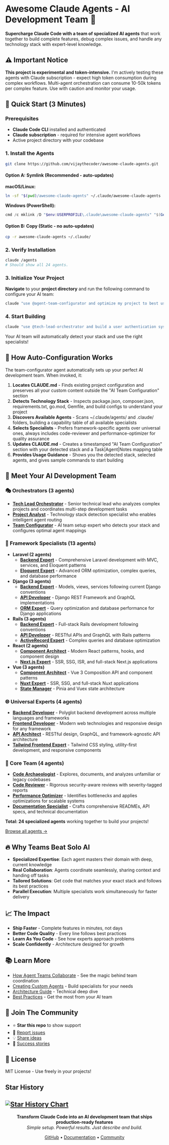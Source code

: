 # Awesome Claude Agents - AI Development Team 🚀

**Supercharge Claude Code with a team of specialized AI agents** that work together to build complete features, debug complex issues, and handle any technology stack with expert-level knowledge.

## ⚠️ Important Notice

**This project is experimental and token-intensive.** I'm actively testing these agents with Claude subscription - expect high token consumption during complex workflows. Multi-agent orchestration can consume 10-50k tokens per complex feature. Use with caution and monitor your usage.

## 🚀 Quick Start (3 Minutes)

### Prerequisites
- **Claude Code CLI** installed and authenticated
- **Claude subscription** - required for intensive agent workflows
- Active project directory with your codebase

### 1. Install the Agents
```bash
git clone https://github.com/vijaythecoder/awesome-claude-agents.git
```

#### Option A: Symlink (Recommended - auto-updates)

**macOS/Linux:**
```bash
ln -sf "$(pwd)/awesome-claude-agents" ~/.claude/awesome-claude-agents
```

**Windows (PowerShell):**
```powershell
cmd /c mklink /D "$env:USERPROFILE\.claude\awesome-claude-agents" "$(Get-Location)\awesome-claude-agents"
```

#### Option B: Copy (Static - no auto-updates)
```bash
cp -r awesome-claude-agents ~/.claude/
```

### 2. Verify Installation
```bash
claude /agents
# Should show all 24 agents.
```

### 3. Initialize Your Project
**Navigate** to your **project directory** and run the following command to configure your AI team:

```bash
claude "use @agent-team-configurator and optimize my project to best use the available subagents."
```

### 4. Start Building
```bash
claude "use @tech-lead-orchestrator and build a user authentication system"
```

Your AI team will automatically detect your stack and use the right specialists!

## 🎯 How Auto-Configuration Works

The team-configurator agent automatically sets up your perfect AI development team. When invoked, it:

1. **Locates CLAUDE.md** - Finds existing project configuration and preserves all your custom content outside the "AI Team Configuration" section
2. **Detects Technology Stack** - Inspects package.json, composer.json, requirements.txt, go.mod, Gemfile, and build configs to understand your project
3. **Discovers Available Agents** - Scans ~/.claude/agents/ and .claude/ folders, building a capability table of all available specialists
4. **Selects Specialists** - Prefers framework-specific agents over universal ones, always includes code-reviewer and performance-optimizer for quality assurance
5. **Updates CLAUDE.md** - Creates a timestamped "AI Team Configuration" section with your detected stack and a Task|Agent|Notes mapping table
6. **Provides Usage Guidance** - Shows you the detected stack, selected agents, and gives sample commands to start building


## 👥 Meet Your AI Development Team

### 🎭 Orchestrators (3 agents)
- **[Tech Lead Orchestrator](agents/orchestrators/tech-lead-orchestrator.md)** - Senior technical lead who analyzes complex projects and coordinates multi-step development tasks
- **[Project Analyst](agents/orchestrators/project-analyst.md)** - Technology stack detection specialist who enables intelligent agent routing
- **[Team Configurator](agents/orchestrators/team-configurator.md)** - AI team setup expert who detects your stack and configures optimal agent mappings

### 💼 Framework Specialists (13 agents)
- **Laravel (2 agents)**
  - **[Backend Expert](agents/specialized/laravel/laravel-backend-expert.md)** - Comprehensive Laravel development with MVC, services, and Eloquent patterns
  - **[Eloquent Expert](agents/specialized/laravel/laravel-eloquent-expert.md)** - Advanced ORM optimization, complex queries, and database performance
- **Django (3 agents)**
  - **[Backend Expert](agents/specialized/django/django-backend-expert.md)** - Models, views, services following current Django conventions
  - **[API Developer](agents/specialized/django/django-api-developer.md)** - Django REST Framework and GraphQL implementations
  - **[ORM Expert](agents/specialized/django/django-orm-expert.md)** - Query optimization and database performance for Django applications
- **Rails (3 agents)**
  - **[Backend Expert](agents/specialized/rails/rails-backend-expert.md)** - Full-stack Rails development following conventions
  - **[API Developer](agents/specialized/rails/rails-api-developer.md)** - RESTful APIs and GraphQL with Rails patterns
  - **[ActiveRecord Expert](agents/specialized/rails/rails-activerecord-expert.md)** - Complex queries and database optimization
- **React (2 agents)**
  - **[Component Architect](agents/specialized/react/react-component-architect.md)** - Modern React patterns, hooks, and component design
  - **[Next.js Expert](agents/specialized/react/react-nextjs-expert.md)** - SSR, SSG, ISR, and full-stack Next.js applications
- **Vue (3 agents)**
  - **[Component Architect](agents/specialized/vue/vue-component-architect.md)** - Vue 3 Composition API and component patterns
  - **[Nuxt Expert](agents/specialized/vue/vue-nuxt-expert.md)** - SSR, SSG, and full-stack Nuxt applications
  - **[State Manager](agents/specialized/vue/vue-state-manager.md)** - Pinia and Vuex state architecture

### 🌐 Universal Experts (4 agents)
- **[Backend Developer](agents/universal/backend-developer.md)** - Polyglot backend development across multiple languages and frameworks
- **[Frontend Developer](agents/universal/frontend-developer.md)** - Modern web technologies and responsive design for any framework
- **[API Architect](agents/universal/api-architect.md)** - RESTful design, GraphQL, and framework-agnostic API architecture
- **[Tailwind Frontend Expert](agents/universal/tailwind-css-expert.md)** - Tailwind CSS styling, utility-first development, and responsive components

### 🔧 Core Team (4 agents)
- **[Code Archaeologist](agents/core/code-archaeologist.md)** - Explores, documents, and analyzes unfamiliar or legacy codebases
- **[Code Reviewer](agents/core/code-reviewer.md)** - Rigorous security-aware reviews with severity-tagged reports
- **[Performance Optimizer](agents/core/performance-optimizer.md)** - Identifies bottlenecks and applies optimizations for scalable systems
- **[Documentation Specialist](agents/core/documentation-specialist.md)** - Crafts comprehensive READMEs, API specs, and technical documentation

**Total: 24 specialized agents** working together to build your projects!

[Browse all agents →](agents/)


## 🔥 Why Teams Beat Solo AI

- **Specialized Expertise**: Each agent masters their domain with deep, current knowledge
- **Real Collaboration**: Agents coordinate seamlessly, sharing context and handing off tasks
- **Tailored Solutions**: Get code that matches your exact stack and follows its best practices
- **Parallel Execution**: Multiple specialists work simultaneously for faster delivery

## 📈 The Impact

- **Ship Faster** - Complete features in minutes, not days
- **Better Code Quality** - Every line follows best practices
- **Learn As You Code** - See how experts approach problems
- **Scale Confidently** - Architecture designed for growth

## 📚 Learn More

- [How Agent Teams Collaborate](docs/agent-team.md) - See the magic behind team coordination
- [Creating Custom Agents](docs/creating-agents.md) - Build specialists for your needs
- [Architecture Guide](docs/architecture.md) - Technical deep dive
- [Best Practices](docs/best-practices.md) - Get the most from your AI team

## 💬 Join The Community

- ⭐ **Star this repo** to show support
- 🐛 [Report issues](https://github.com/vijaythecoder/awesome-claude-agents/issues)
- 💡 [Share ideas](https://github.com/vijaythecoder/awesome-claude-agents/discussions)
- 🎉 [Success stories](https://github.com/vijaythecoder/awesome-claude-agents/discussions/categories/show-and-tell)

## 📄 License

MIT License - Use freely in your projects!

## Star History

[![Star History Chart](https://api.star-history.com/svg?repos=vijaythecoder/awesome-claude-agents&type=Date)](https://www.star-history.com/#vijaythecoder/awesome-claude-agents&Date)
---

<p align="center">
  <strong>Transform Claude Code into an AI development team that ships production-ready features</strong><br>
  <em>Simple setup. Powerful results. Just describe and build.</em>
</p>

<p align="center">
  <a href="https://github.com/vijaythecoder/awesome-claude-agents">GitHub</a> •
  <a href="docs/architecture.md">Documentation</a> •
  <a href="https://github.com/vijaythecoder/awesome-claude-agents/discussions">Community</a>
</p>